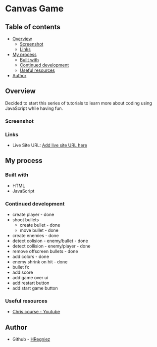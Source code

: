 # Canvas Game

## Table of contents

- [Overview](#overview)
  - [Screenshot](#screenshot)
  - [Links](#links)
- [My process](#my-process)
  - [Built with](#built-with)
  - [Continued development](#continued-development)
  - [Useful resources](#useful-resources)
- [Author](#author)

## Overview

Decided to start this series of tutorials to learn more about coding using JavaScript while having fun.

### Screenshot

### Links

- Live Site URL: [Add live site URL here](https://your-live-site-url.com)

## My process

### Built with

- HTML
- JavaScript

### Continued development

- create player - done
- shoot bullets
  - create bullet - done
  - move bullet - done
- create enemies - done
- detect colision - enemy/bullet - done
- detect collision - enemy/player - done
- remove offscreen bullets - done
- add colors - done
- enemy shrink on hit - done
- bullet fx
- add score
- add game over ui
- add restart button
- add start game button

### Useful resources

- [Chris course - Youtube](https://www.youtube.com/watch?v=eI9idPTT0c4&list=PLpPnRKq7eNW16Wq1GQjQjpTo_E0taH0La)

## Author

- Github - [HRegniez](https://www.github.com/HRegniez)

